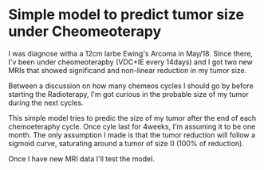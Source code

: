 # Simple model to predict tumor size under Cheomeoterapy

I was diagnose witha a 12cm larbe Ewing's Arcoma in May/18. Since there, I'v been under cheomeoterapby (VDC+IE every 14days) and I got two new MRIs that showed significand and non-linear reduction in my tumor size.

Between a discussion on how many chemeos cycles I should go by before starting the Radioterapy, I'm got curious in the probable size of my tumor during the next cycles.

This simple model tries to predic the size of my tumor after the end of each chemoeteraphy cycle. Once cyle last for 4weeks, I'm assuming it to be one month. The only assumption I made is that the tumor reduction will follow a sigmoid curve, saturating around a tumor of size 0 (100% of reduction).

Once I have new MRI data I'll test the model.
